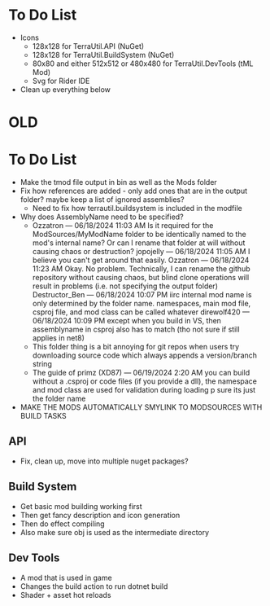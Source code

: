 ﻿# To Do List
- Icons
  - 128x128 for TerraUtil.API (NuGet)
  - 128x128 for TerraUtil.BuildSystem (NuGet)
  - 80x80 and either 512x512 or 480x480 for TerraUtil.DevTools (tML Mod)
  - Svg for Rider IDE
- Clean up everything below

# OLD
# To Do List
- Make the tmod file output in bin as well as the Mods folder
- Fix how references are added - only add ones that are in the output folder? maybe keep a list of ignored assemblies?
  - Need to fix how terrautil.buildsystem is included in the modfile
- Why does AssemblyName need to be specified?
  - Ozzatron — 06/18/2024 11:03 AM
    Is it required for the ModSources/MyModName folder to be identically named to the mod's internal name?
    Or can I rename that folder at will without causing chaos or destruction?
    jopojelly — 06/18/2024 11:05 AM
    I believe you can't get around that easily.
    Ozzatron — 06/18/2024 11:23 AM
    Okay. No problem. Technically, I can rename the github repository without causing chaos, but blind clone operations will result in problems (i.e. not specifying the output folder)
    Destructor_Ben — 06/18/2024 10:07 PM
    iirc internal mod name is only determined by the folder name. namespaces, main mod file, csproj file, and mod class can be called whatever
    direwolf420 — 06/18/2024 10:09 PM
    except when you build in VS, then assemblyname in csproj also has to match (tho not sure if still applies in net8)
  - This folder thing is a bit annoying for git repos when users try downloading source code which always appends a version/branch string
  - The guide of primz (XD87) — 06/19/2024 2:20 AM
  you can build without a .csproj or code files (if you provide a dll), the namespace and mod class are used for validation during loading
  p sure its just the folder name
- MAKE THE MODS AUTOMATICALLY SMYLINK TO MODSOURCES WITH BUILD TASKS

## API
- Fix, clean up, move into multiple nuget packages?

## Build System
- Get basic mod building working first
- Then get fancy description and icon generation
- Then do effect compiling
- Also make sure obj is used as the intermediate directory

## Dev Tools
- A mod that is used in game
- Changes the build action to run dotnet build
- Shader + asset hot reloads
